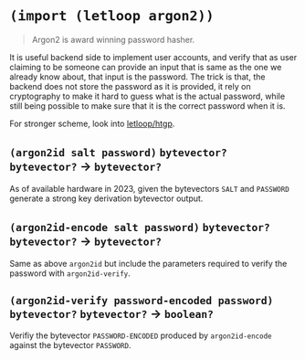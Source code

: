 # `(import (letloop argon2))`

> Argon2 is award winning password hasher.

It is useful backend side to implement user accounts, and verify that
as user claiming to be someone can provide an input that is same as
the one we already know about, that input is the password. The trick
is that, the backend does not store the password as it is provided, it
rely on cryptography to make it hard to guess what is the actual
password, while still being possible to make sure that it is the
correct password when it is.

For stronger scheme, look into
[letloop/htgp](https://github.com/letloop/htgp).

## `(argon2id salt password)` `bytevector?` `bytevector?` → `bytevector?`

As of available hardware in 2023, given the bytevectors `SALT` and
`PASSWORD` generate a strong key derivation bytevector output.

## `(argon2id-encode salt password)` `bytevector?` `bytevector?` → `bytevector?`

Same as above `argon2id` but include the parameters required to verify
the password with `argon2id-verify`.

## `(argon2id-verify password-encoded password)` `bytevector?` `bytevector?` → `boolean?`

Verifiy the bytevector `PASSWORD-ENCODED` produced by
`argon2id-encode` against the bytevector `PASSWORD`.


